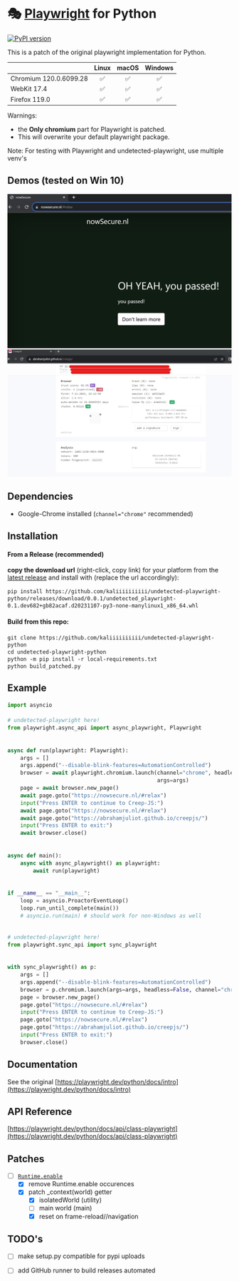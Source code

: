 # 🎭 [Playwright](https://playwright.dev) for Python 
[![PyPI version](https://badge.fury.io/py/playwright.svg)](https://pypi.python.org/pypi/playwright/)

This is a patch of the original playwright implementation for Python.

|          | Linux | macOS | Windows |
|   :---   | :---: | :---: | :---:   |
| Chromium <!-- GEN:chromium-version -->120.0.6099.28<!-- GEN:stop --> | ✅ | ✅ | ✅ |
| WebKit <!-- GEN:webkit-version -->17.4<!-- GEN:stop --> | ✅ | ✅ | ✅ |
| Firefox <!-- GEN:firefox-version -->119.0<!-- GEN:stop --> | ✅ | ✅ | ✅ |
Warnings: 
* the **Only chromium** part for Playwright is patched.
* This will overwrite your default playwright package.

Note: For testing with Playwright and undetected-playwright, use multiple venv's

## Demos (tested on Win 10)
![img.png](assets/nowsecure_nl.png)
![img.png](assets/creep_js.png)


## Dependencies

* Google-Chrome installed (`channel="chrome"` recommended)

## Installation

#### From a Release (recommended)

**copy the download url** (right-click, copy link) for your platform from the [latest release](https://github.com/kaliiiiiiiiii/undetected-playwright-python/releases/latest) and install with (replace the url accordingly):
```shell
pip install https://github.com/kaliiiiiiiiii/undetected-playwright-python/releases/download/0.0.1/undetected_playwright-0.1.dev682+gb82acaf.d20231107-py3-none-manylinux1_x86_64.whl
```

#### Build from this repo:
```
git clone https://github.com/kaliiiiiiiiii/undetected-playwright-python
cd undetected-playwright-python
python -m pip install -r local-requirements.txt
python build_patched.py
```

[//]: # (run `pip install undetected-playwright-python` in your terminal)

## Example

```python
import asyncio

# undetected-playwright here!
from playwright.async_api import async_playwright, Playwright


async def run(playwright: Playwright):
    args = []
    args.append("--disable-blink-features=AutomationControlled")
    browser = await playwright.chromium.launch(channel="chrome", headless=False,
                                               args=args)
    page = await browser.new_page()
    await page.goto("https://nowsecure.nl/#relax")
    input("Press ENTER to continue to Creep-JS:")
    await page.goto("https://nowsecure.nl/#relax")
    await page.goto("https://abrahamjuliot.github.io/creepjs/")
    input("Press ENTER to exit:")
    await browser.close()


async def main():
    async with async_playwright() as playwright:
        await run(playwright)


if __name__ == "__main__":
    loop = asyncio.ProactorEventLoop()
    loop.run_until_complete(main())
    # asyncio.run(main) # should work for non-Windows as well
```

```py

# undetected-playwright here!
from playwright.sync_api import sync_playwright


with sync_playwright() as p:
    args = []
    args.append("--disable-blink-features=AutomationControlled")
    browser = p.chromium.launch(args=args, headless=False, channel="chrome")
    page = browser.new_page()
    page.goto("https://nowsecure.nl/#relax")
    input("Press ENTER to continue to Creep-JS:")
    page.goto("https://nowsecure.nl/#relax")
    page.goto("https://abrahamjuliot.github.io/creepjs/")
    input("Press ENTER to exit:")
    browser.close()
```

## Documentation

See the original
[https://playwright.dev/python/docs/intro](https://playwright.dev/python/docs/intro)

## API Reference

[https://playwright.dev/python/docs/api/class-playwright](https://playwright.dev/python/docs/api/class-playwright)



## Patches
- [ ] [`Runtime.enable`](https://chromedevtools.github.io/devtools-protocol/tot/Runtime/#method-enable)
  - [x] remove Runtime.enable occurences
  - [x] patch _context(world) getter
    - [x] isolatedWorld (utility)
    - [ ] main world (main)
    - [x] reset on frame-reload//navigation

## TODO's

- [ ] make setup.py compatible for pypi uploads
- [ ] add GitHub runner to build releases automated

